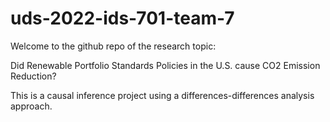 # uds-2022-ids-701-team-7

Welcome to the github repo of the research topic:

Did Renewable Portfolio Standards Policies in the U.S. cause CO2 Emission Reduction?

This is a causal inference project using a differences-differences analysis approach.
